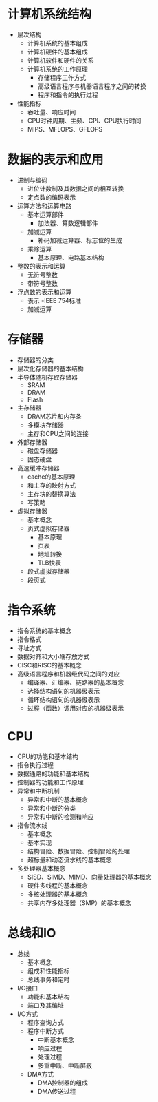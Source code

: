 # **计算机系统结构**
- 层次结构
	- 计算机系统的基本组成
	- 计算机硬件的基本组成
	- 计算机软件和硬件的关系
	- 计算机系统的工作原理
		- 存储程序工作方式
		- 高级语言程序与机器语言程序之间的转换
		- 程序和指令的执行过程
- 性能指标 
	- 吞吐量、响应时间
	- CPU时钟周期、主频、CPI、CPU执行时间
	- MIPS、MFLOPS、GFLOPS
# **数据的表示和应用**
- 进制与编码
	- 进位计数制及其数据之间的相互转换
	- 定点数的编码表示
- 运算方法和运算电路
	- 基本运算部件
		- 加法器、算数逻辑部件
	- 加减运算
		- 补码加减运算器、标志位的生成
	- 乘除运算
		- 基本原理、电路基本结构
- 整数的表示和运算
	- 无符号整数
	- 带符号整数
- 浮点数的表示和运算
	- 表示
		-IEEE 754标准
	- 加减运算
# **存储器**
- 存储器的分类
- 层次化存储器的基本结构
- 半导体随机存取存储器
	- SRAM
	- DRAM
	- Flash
- 主存储器
	- DRAM芯片和内存条
	- 多模块存储器
	- 主存和CPU之间的连接
- 外部存储器
	- 磁盘存储器
	- 固态硬盘
- 高速缓冲存储器
	- cache的基本原理
	- 和主存的映射方式
	- 主存块的替换算法
	- 写策略
- 虚拟存储器
	- 基本概念
	- 页式虚拟存储器
		- 基本原理
		- 页表
		- 地址转换
		- TLB快表
	- 段式虚拟存储器
	- 段页式
# **指令系统**
- 指令系统的基本概念
- 指令格式
- 寻址方式
- 数据对齐和大小端存放方式
- CISC和RISC的基本概念
- 高级语言程序和机器级代码之间的对应
	- 编译器、汇编器、链路器的基本概念
	- 选择结构语句的机器级表示
	- 循环结构语句的机器级表示
	- 过程（函数）调用对应的机器级表示
# **CPU**
- CPU的功能和基本结构
- 指令执行过程
- 数据通路的功能和基本结构
- 控制器的功能和工作原理
- 异常和中断机制
	- 异常和中断的基本概念
	- 异常和中断的分类
	- 异常和中断的检测和响应
- 指令流水线
	- 基本概念
	- 基本实现
	- 结构冒险、数据冒险、控制冒险的处理
	- 超标量和动态流水线的基本概念
- 多处理器基本概念
	- SISD、SIMD、MIMD、向量处理器的基本概念
	- 硬件多线程的基本概念
	- 多核处理器的基本概念
	- 共享内存多处理器（SMP）的基本概念
# **总线和IO**
- 总线
	- 基本概念
	- 组成和性能指标
	- 总线事务和定时
- I/O接口
	- 功能和基本结构
	- 端口及其编址
- I/O方式
	- 程序查询方式
	- 程序中断方式
		- 中断基本概念
		- 响应过程
		- 处理过程
		- 多重中断、中断屏蔽
	- DMA方式
		- DMA控制器的组成
		- DMA传送过程